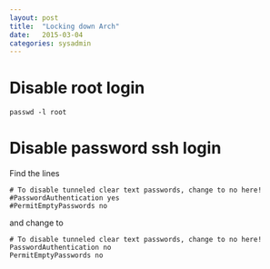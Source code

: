```yaml
---
layout:	post
title:	"Locking down Arch"
date:	2015-03-04
categories: sysadmin
---
```

# Disable root login

	passwd -l root
    
# Disable password ssh login

Find the lines

	# To disable tunneled clear text passwords, change to no here!
	#PasswordAuthentication yes 
	#PermitEmptyPasswords no

and change to

	# To disable tunneled clear text passwords, change to no here!
	PasswordAuthentication no 
	PermitEmptyPasswords no
